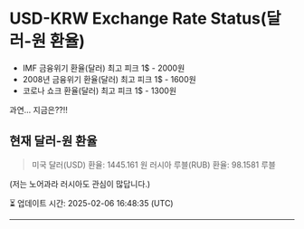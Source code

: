 


# USD-KRW Exchange Rate Status(달러-원 환율)

* IMF 금융위기 환율(달러) 최고 피크 1$ - 2000원
* 2008년 금융위기 환율(달러) 최고 피크 1$ - 1600원
* 코로나 쇼크 환율(달러) 최고 피크 1$ - 1300원



과연... 지금은??!!


## 현재 달러-원 환율
> 미국 달러(USD) 환율: 1445.161 원
러시아 루블(RUB) 환율: 98.1581 루블



(저는 노어과라 러시아도 관심이 많답니다.)



⏳ 업데이트 시간: 2025-02-06 16:48:35 (UTC)

---
